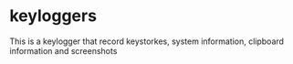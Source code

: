 # keyloggers
This is a keylogger that record keystorkes,  system information, clipboard information and screenshots

